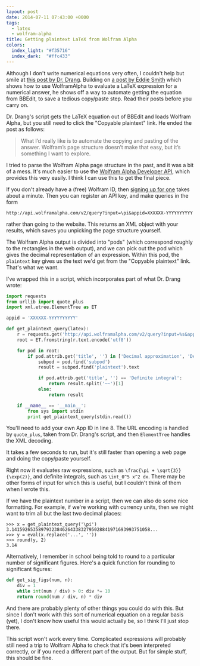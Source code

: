 ```yaml
---
layout: post
date: 2014-07-11 07:43:00 +0000
tags:
  - latex
  - wolfram-alpha
title: Getting plaintext LaTeX from Wolfram Alpha
colors:
  index_light: "#f35716"
  index_dark:  "#ffc433"
---
```


Although I don't write numerical equations very often, I couldn't help but smile at [this post by Dr. Drang][drang].
Building on [a post by Eddie Smith][eddie] which shows how to use WolframAlpha to evaluate a LaTeX expression for a numerical answer, he shows off a way to automate getting the equation from BBEdit, to save a tedious copy/paste step.
Read their posts before you carry on.

Dr. Drang's script gets the LaTeX equation out of BBEdit and loads Wolfram Alpha, but you still need to click the "Copyable plaintext" link.
He ended the post as follows:

> What I’d really like is to automate the copying and pasting of the answer. Wolfram’s page structure doesn’t make that easy, but it’s something I want to explore.

I tried to parse the Wolfram Alpha page structure in the past, and it was a bit of a mess.
It's much easier to use the [Wolfram Alpha Developer API][api], which provides this very easily.
I think I can use this to get the final piece.

If you don't already have a (free) Wolfram ID, then [signing up for one][wid] takes about a minute.
Then you can register an API key, and make queries in the form

```
http://api.wolframalpha.com/v2/query?input=\pi&appid=XXXXXX-YYYYYYYYYY
```

rather than going to the website.
This returns an XML object with your results, which saves you unpicking the page structure yourself.

The Wolfram Alpha output is divided into "pods" (which correspond roughly to the rectangles in the web output), and we can pick out the pod which gives the decimal representation of an expression.
Within this pod, the `plaintext` key gives us the text we'd get from the "Copyable plaintext" link.
That's what we want.

I've wrapped this in a script, which incorporates part of what Dr. Drang wrote:

```python
import requests
from urllib import quote_plus
import xml.etree.ElementTree as ET

appid = 'XXXXXX-YYYYYYYYYY'

def get_plaintext_query(latex):
    r = requests.get('http://api.wolframalpha.com/v2/query?input=%s&appid=%s' % (quote_plus(latex), appid))
    root = ET.fromstring(r.text.encode('utf8'))

    for pod in root:
        if pod.attrib.get('title', '') in ['Decimal approximation', 'Definite integral']:
            subpod = pod.find('subpod')
            result = subpod.find('plaintext').text

            if pod.attrib.get('title', '') == 'Definite integral':
                return result.split('~~')[1]
            else:
                return result

    if __name__ == '__main__':
        from sys import stdin
        print get_plaintext_query(stdin.read())
```

You'll need to add your own App ID in line 8.
The URL encoding is handled by `quote_plus`, taken from Dr. Drang's script, and then `ElementTree` handles the XML decoding.

It takes a few seconds to run, but it's still faster than opening a web page and doing the copy/paste yourself.

Right now it evaluates raw expressions, such as `\frac{\pi + \sqrt{3}}{\exp(2)}`, and definite integrals, such as `\int_0^5 x^2 dx`.
There may be other forms of input for which this is useful, but I couldn't think of them when I wrote this.

If we have the plaintext number in a script, then we can also do some nice formatting.
For example, if we're working with currency units, then we might want to trim all but the last two decimal places:

```pycon
>>> x = get_plaintext_query('\pi')
3.1415926535897932384626433832795028841971693993751058...
>>> y = eval(x.replace('...', ''))
>>> round(y, 2)
3.14
```

Alternatively, I remember in school being told to round to a particular number of significant figures.
Here's a quick function for rounding to significant figures:

```python
def get_sig_figs(num, n):
    div = 1
    while int(num / div) > 0: div *= 10
    return round(num / div, n) * div
```

And there are probably plenty of other things you could do with this.
But since I don't work with this sort of numerical equation on a regular basis (yet), I don't know how useful this would actually be, so I think I'll just stop there.

This script won't work every time.
Complicated expressions will probably still need a trip to Wolfram Alpha to check that it's been interpreted correctly, or if you need a different part of the output.
But for simple stuff, this should be fine.

[drang]: https://leancrew.com/all-this/2014/07/evaluating-latex-with-eddie-and-alpha/
[eddie]: http://www.practicallyefficient.com/home/2014/7/10/latex-alfred-wolfram
[api]: http://products.wolframalpha.com/api/
[wid]: https://developer.wolframalpha.com/portal/apisignup.html
